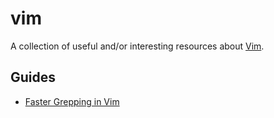 # vim

A collection of useful and/or interesting resources about
[Vim](http://www.vim.org).

## Guides

- [Faster Grepping in Vim](https://robots.thoughtbot.com/faster-grepping-in-vim)
